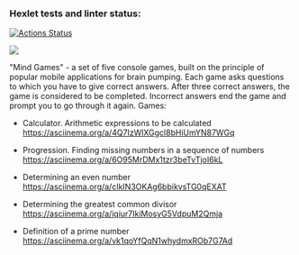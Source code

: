 ### Hexlet tests and linter status:
[![Actions Status](https://github.com/GordeyMartin/python-project-49/workflows/hexlet-check/badge.svg)](https://github.com/GordeyMartin/python-project-49/actions)

<a href="https://codeclimate.com/github/GordeyMartin/python-project-49/maintainability"><img 
src="https://api.codeclimate.com/v1/badges/4df5e11a7fc86d141667/maintainability" /></a>

"Mind Games" - a set of five console games, built on the principle of popular mobile applications for brain pumping. Each game asks questions to which you have to give correct answers. After three correct answers, the game is considered to be completed. Incorrect answers end the game and prompt you to go through it again. Games:

- Calculator. Arithmetic expressions to be calculated
https://asciinema.org/a/4Q7IzWlXGgcl8bHiUmYN87WGq

- Progression. Finding missing numbers in a sequence of numbers
https://asciinema.org/a/6O95MrDMx1tzr3beTvTjoI6kL

- Determining an even number
https://asciinema.org/a/cIkIN3OKAg6bbikvsTG0qEXAT

- Determining the greatest common divisor
https://asciinema.org/a/iqiur7IkiMosyG5VdpuM2Qmja

- Definition of a prime number
https://asciinema.org/a/vk1qoYfQqN1whydmxROb7G7Ad
